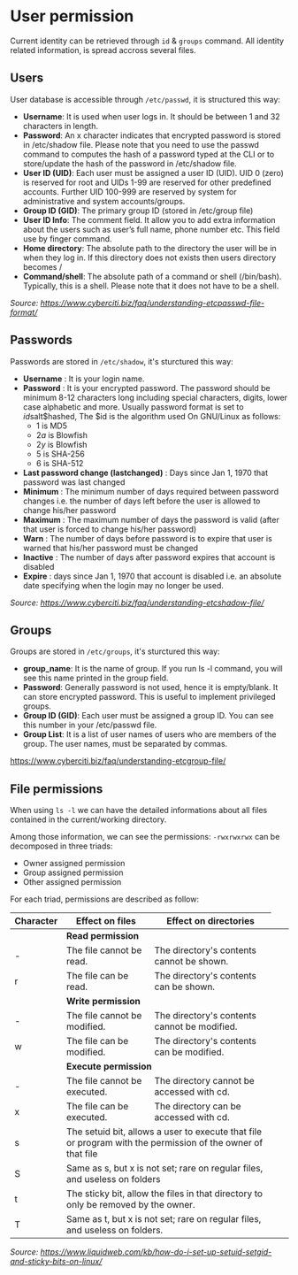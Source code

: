 # User permission

Current identity can be retrieved through `id` & `groups` command.
All identity related information, is spread accross several files.

## Users

User database is accessible through `/etc/passwd`, it is structured this way:  
* **Username**: It is used when user logs in. It should be between 1 and 32 characters in length.
* **Password**: An x character indicates that encrypted password is stored in /etc/shadow file. Please note that you need to use the passwd command to computes the hash of a password typed at the CLI or to store/update the hash of the password in /etc/shadow file.
* **User ID (UID)**: Each user must be assigned a user ID (UID). UID 0 (zero) is reserved for root and UIDs 1-99 are reserved for other predefined accounts. Further UID 100-999 are reserved by system for administrative and system accounts/groups.
* **Group ID (GID)**: The primary group ID (stored in /etc/group file)
* **User ID Info**: The comment field. It allow you to add extra information about the users such as user’s full name, phone number etc. This field use by finger command.
* **Home directory**: The absolute path to the directory the user will be in when they log in. If this directory does not exists then users directory becomes /
* **Command/shell**: The absolute path of a command or shell (/bin/bash). Typically, this is a shell. Please note that it does not have to be a shell.

_Source: https://www.cyberciti.biz/faq/understanding-etcpasswd-file-format/_

## Passwords

Passwords are stored in `/etc/shadow`, it's sturctured this way:  
* **Username** : It is your login name.
* **Password** : It is your encrypted password. The password should be minimum 8-12 characters long including special characters, digits, lower case alphabetic and more. Usually password format is set to $id$salt$hashed, The $id is the algorithm used On GNU/Linux as follows:
  * $1$ is MD5
  * $2a$ is Blowfish
  * $2y$ is Blowfish
  * $5$ is SHA-256
  * $6$ is SHA-512
* **Last password change (lastchanged)** : Days since Jan 1, 1970 that password was last changed
* **Minimum** : The minimum number of days required between password changes i.e. the number of days left before the user is allowed to change his/her password
* **Maximum** : The maximum number of days the password is valid (after that user is forced to change his/her password)
* **Warn** : The number of days before password is to expire that user is warned that his/her password must be changed
* **Inactive** : The number of days after password expires that account is disabled
* **Expire** : days since Jan 1, 1970 that account is disabled i.e. an absolute date specifying when the login may no longer be used.

_Source: https://www.cyberciti.biz/faq/understanding-etcshadow-file/_

## Groups

Groups are stored in `/etc/groups`, it's sturctured this way:  
* **group_name**: It is the name of group. If you run ls -l command, you will see this name printed in the group field.
* **Password**: Generally password is not used, hence it is empty/blank. It can store encrypted password. This is useful to implement privileged groups.
* **Group ID (GID)**: Each user must be assigned a group ID. You can see this number in your /etc/passwd file.
* **Group List**: It is a list of user names of users who are members of the group. The user names, must be separated by commas.

https://www.cyberciti.biz/faq/understanding-etcgroup-file/

## File permissions

When using `ls -l` we can have the detailed informations about all files contained in the current/working directory.

Among those information, we can see the permissions:
`-rwxrwxrwx` can be decomposed in three triads:
* Owner assigned permission
* Group assigned permission
* Other assigned permission

For each triad, permissions are described as follow:

| Character | Effect on files              | Effect on directories                                                                      |
|-----------|------------------------------|--------------------------------------------------------------------------------------------|
| <td colspan=2>**Read permission**                                                                                                     |
| -	        | The file cannot be read.     | The directory's contents cannot be shown.                                                  |
| r         | The file can be read.        | The directory's contents can be shown.                                                     |
| <td colspan=2>**Write permission**                                                                                                    |
| -	        | The file cannot be modified. | The directory's contents cannot be modified.                                               |
| w         | The file can be modified.    | The directory's contents can be modified.                                                  |
| <td colspan=2>**Execute permission**                                                                                                  |
| -	        | The file cannot be executed. | The directory cannot be accessed with cd.                                                  |
| x         | The file can be executed.    | The directory can be accessed with cd.                                                     |
| s           <td colspan=2>The setuid bit, allows a user to execute that file or program with the permission of the owner of that file |
| S           <td colspan=2>Same as s, but x is not set; rare on regular files, and useless on folders                                  |
| t           <td colspan=2>The sticky bit, allow the files in that directory to only be removed by the owner.                          |
| T           <td colspan=2>Same as t, but x is not set; rare on regular files, and useless on folders.                                 |

_Source: https://www.liquidweb.com/kb/how-do-i-set-up-setuid-setgid-and-sticky-bits-on-linux/_
